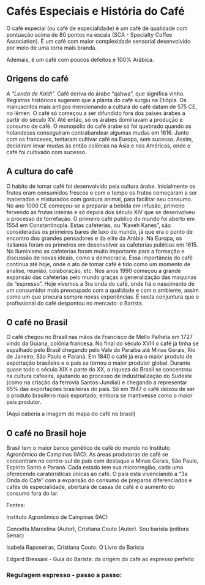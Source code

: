 # Cafés Especiais e História do Café

O café especial (ou café de especialidade) é  um café de qualidade com pontuação acima de 80 pontos na escala (SCA - Specialty Coffee Association). É um café com maior complexidade sensorial desenvolvido por meio de uma torra mais branda. 

Ademais, é um café com poucos defeitos e 100% Arábica.

## Origens do café

*A “Lenda de Kaldi”.*
Café deriva do árabe “qahwa”, que significa vinho.
Registros históricos sugerem que a planta do café surgiu
na Etiópia. Os manuscritos mais antigos mencionando a
cultura do café datam de 575 CE, no Iêmen. O café só
começou a ser difundido fora dos países árabes a partir
do século XV. Até então, só os árabes dominavam a
produção e consumo de café.
O monopólio do café árabe só foi quebrado quando os
holandeses conseguiram contrabandear algumas mudas
em 1616. Junto com os franceses, tentaram cultivar café
na Europa, sem sucesso. Assim, decidiram levar mudas às então colônias na Ásia e nas Américas, onde o café
foi cultivado com sucesso.

## A cultura do café
O habito de tomar café foi desenvolvido pela cultura árabe. Inicialmente os frutos eram
consumidos frescos e com o tempo os frutos começaram a ser macerados e misturados
com gordura animal, para facilitar seu consumo. No ano 1000 CE começou-se a preparar
a bebida em infusão, primeiro fervendo as frutas inteiras e só depois dos século XIV que
se desenvolveu o processo de torrefação.
O primeiro café publico do mundo foi aberto em 1554 em Constantinopla. Estas cafeterias,
ou “Kaveh Kanes”, são consideradas os primeiros bares de luxo do mundo, já que era o
ponto de encontro dos grandes pensadores e da elite da Arábia.
Na Europa, os italianos foram os primeiros em desenvolver as cafeterias publicas em 1615. No Iluminismo as cafeterias foram muito importante para a formação e discussão de
novas ideais, como a democracia. Essa importância do café continua até hoje, onde o ato
de tomar café é tido como um momento de analise, reunião, colaboração, etc.
Nos anos 1990 começou a grande expansão das cafeterias pelo mundo graças a
generalização das maquinas de “espresso”.
Hoje vivemos a 3ra onda do café, onde há o nascimento de um consumidor mais
preocupado com a qualidade e com o ambiente, assim como um que procura sempre
novas experiências.
É nesta conjuntura que o profissional do café despontou no mercado: o Barista.

## O café no Brasil
O café chegou no Brasil nas mãos de Francisco de Mello
Palheta em 1727 vindo da Guiana, colônia francesa.
No final do século XVIII o café já tinha se espalhado pelo
Brasil chegando pelo Vale do Paraíba até Minas Gerais, Rio
de Janeiro, São Paulo e Paraná. Em 1840 o café já era o
maior produto de exportação brasileira e o país se tornou o
maior produtor global.
Durante quase todo o século XIX e parte do XX, a riqueza do
Brasil se concentrou na cultura cafeeira, ajudando ao
processo de industrialização do Sudeste (como na criação da
ferrovia Santos-Jundiaí) e chegando a representar 65% das
exportações brasileiras do país.
Só em 1947 o café deixou de ser o produto brasileiro mais
exportado, embora se mantivesse como o maior país
produtor.


(Aqui caberia a imagem do mapa do café no brasil)

## O café no Brasil hoje

Brasil tem o maior banco genético de café do
mundo no Instituto Agronômico de Campinas (IAC).
As áreas produtoras de café se concentram no
centro-sul do país com destaque a Minas Gerais,
São Paulo, Espirito Santo e Paraná. Cada estado
tem sua microrregião, cada uma oferecendo
caraterísticas únicas ao café.
O país esta vivenciando a “3a Onda do Café” com a
expansão do consumo de preparos diferenciados e
cafés de especialidade, abertura de casas de café e
o aumento do consumo fora do lar.


Fontes:  

Instituto Agronômico de Campinas (IAC)

Concetta Marcelina (Autor), Cristiana Couto (Autor). Sou barista (editora Senac)

Isabela Raposeiras, Cristiana Couto. O Livro da Barista

Edgard Bressani - Guia do Barista: da origem do café ao espresso perfeito


### Regulagem espresso - passo a passo:

